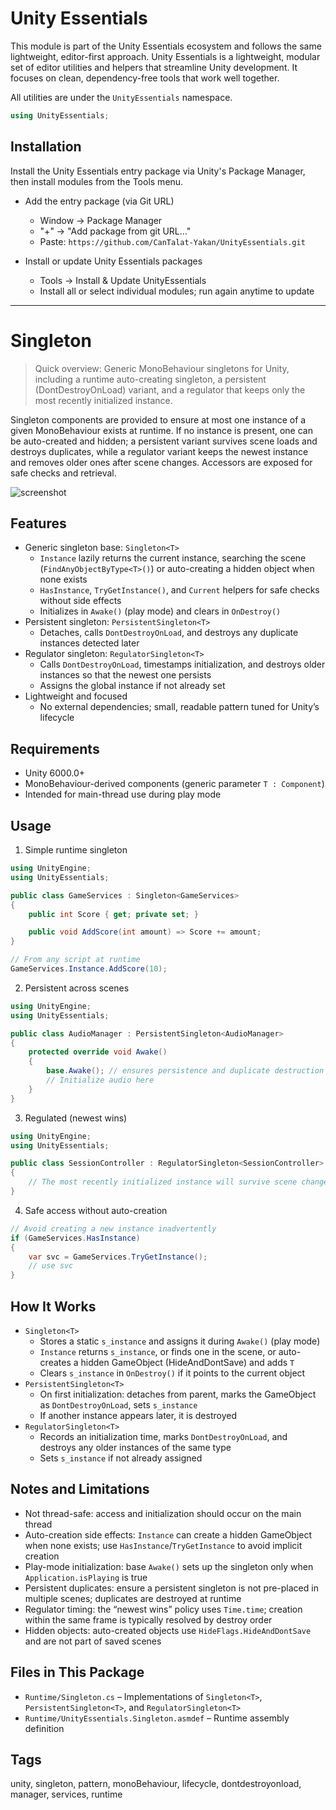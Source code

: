 # Unity Essentials

This module is part of the Unity Essentials ecosystem and follows the same lightweight, editor-first approach.
Unity Essentials is a lightweight, modular set of editor utilities and helpers that streamline Unity development. It focuses on clean, dependency-free tools that work well together.

All utilities are under the `UnityEssentials` namespace.

```csharp
using UnityEssentials;
```

## Installation

Install the Unity Essentials entry package via Unity's Package Manager, then install modules from the Tools menu.

- Add the entry package (via Git URL)
    - Window → Package Manager
    - "+" → "Add package from git URL…"
    - Paste: `https://github.com/CanTalat-Yakan/UnityEssentials.git`

- Install or update Unity Essentials packages
    - Tools → Install & Update UnityEssentials
    - Install all or select individual modules; run again anytime to update

---

# Singleton

> Quick overview: Generic MonoBehaviour singletons for Unity, including a runtime auto-creating singleton, a persistent (DontDestroyOnLoad) variant, and a regulator that keeps only the most recently initialized instance.

Singleton components are provided to ensure at most one instance of a given MonoBehaviour exists at runtime. If no instance is present, one can be auto-created and hidden; a persistent variant survives scene loads and destroys duplicates, while a regulator variant keeps the newest instance and removes older ones after scene changes. Accessors are exposed for safe checks and retrieval.

![screenshot](Documentation/Screenshot.png)

## Features
- Generic singleton base: `Singleton<T>`
  - `Instance` lazily returns the current instance, searching the scene (`FindAnyObjectByType<T>()`) or auto-creating a hidden object when none exists
  - `HasInstance`, `TryGetInstance()`, and `Current` helpers for safe checks without side effects
  - Initializes in `Awake()` (play mode) and clears in `OnDestroy()`
- Persistent singleton: `PersistentSingleton<T>`
  - Detaches, calls `DontDestroyOnLoad`, and destroys any duplicate instances detected later
- Regulator singleton: `RegulatorSingleton<T>`
  - Calls `DontDestroyOnLoad`, timestamps initialization, and destroys older instances so that the newest one persists
  - Assigns the global instance if not already set
- Lightweight and focused
  - No external dependencies; small, readable pattern tuned for Unity’s lifecycle

## Requirements
- Unity 6000.0+
- MonoBehaviour-derived components (generic parameter `T : Component`)
- Intended for main-thread use during play mode

## Usage
1) Simple runtime singleton
```csharp
using UnityEngine;
using UnityEssentials;

public class GameServices : Singleton<GameServices>
{
    public int Score { get; private set; }

    public void AddScore(int amount) => Score += amount;
}

// From any script at runtime
GameServices.Instance.AddScore(10);
```

2) Persistent across scenes
```csharp
using UnityEngine;
using UnityEssentials;

public class AudioManager : PersistentSingleton<AudioManager>
{
    protected override void Awake()
    {
        base.Awake(); // ensures persistence and duplicate destruction
        // Initialize audio here
    }
}
```

3) Regulated (newest wins)
```csharp
using UnityEngine;
using UnityEssentials;

public class SessionController : RegulatorSingleton<SessionController>
{
    // The most recently initialized instance will survive scene changes
}
```

4) Safe access without auto-creation
```csharp
// Avoid creating a new instance inadvertently
if (GameServices.HasInstance)
{
    var svc = GameServices.TryGetInstance();
    // use svc
}
```

## How It Works
- `Singleton<T>`
  - Stores a static `s_instance` and assigns it during `Awake()` (play mode)
  - `Instance` returns `s_instance`, or finds one in the scene, or auto-creates a hidden GameObject (HideAndDontSave) and adds `T`
  - Clears `s_instance` in `OnDestroy()` if it points to the current object
- `PersistentSingleton<T>`
  - On first initialization: detaches from parent, marks the GameObject as `DontDestroyOnLoad`, sets `s_instance`
  - If another instance appears later, it is destroyed
- `RegulatorSingleton<T>`
  - Records an initialization time, marks `DontDestroyOnLoad`, and destroys any older instances of the same type
  - Sets `s_instance` if not already assigned

## Notes and Limitations
- Not thread-safe: access and initialization should occur on the main thread
- Auto-creation side effects: `Instance` can create a hidden GameObject when none exists; use `HasInstance`/`TryGetInstance` to avoid implicit creation
- Play-mode initialization: base `Awake()` sets up the singleton only when `Application.isPlaying` is true
- Persistent duplicates: ensure a persistent singleton is not pre-placed in multiple scenes; duplicates are destroyed at runtime
- Regulator timing: the “newest wins” policy uses `Time.time`; creation within the same frame is typically resolved by destroy order
- Hidden objects: auto-created objects use `HideFlags.HideAndDontSave` and are not part of saved scenes

## Files in This Package
- `Runtime/Singleton.cs` – Implementations of `Singleton<T>`, `PersistentSingleton<T>`, and `RegulatorSingleton<T>`
- `Runtime/UnityEssentials.Singleton.asmdef` – Runtime assembly definition

## Tags
unity, singleton, pattern, monoBehaviour, lifecycle, dontdestroyonload, manager, services, runtime
